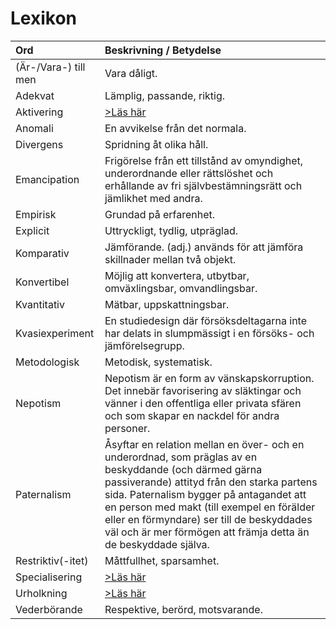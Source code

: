 # Lexikon

|Ord  |Beskrivning / Betydelse|
|:--|:--|
|(Är-/Vara-) till men|Vara dåligt.|
|Adekvat|Lämplig, passande, riktig.|
|Aktivering|<a href="./Aktivering.md" target="_blank">>Läs här</a>|
|Anomali|En avvikelse från det normala.|
|Divergens|Spridning åt olika håll.|
|Emancipation|Frigörelse från ett tillstånd av omyndighet, underordnande eller rättslöshet och erhållande av fri självbestämningsrätt och jämlikhet med andra.|
|Empirisk|Grundad på erfarenhet.|
|Explicit|Uttryckligt, tydlig, utpräglad.|
|Komparativ|Jämförande. (adj.) används för att jämföra skillnader mellan två objekt.|
|Konvertibel|Möjlig att konvertera, utbytbar, omväxlingsbar, omvandlingsbar.|
|Kvantitativ|Mätbar, uppskattningsbar.|
|Kvasiexperiment|En studiedesign där försöksdeltagarna inte har delats in slumpmässigt i en försöks- och jämförelsegrupp.|
|Metodologisk|Metodisk, systematisk.|
|Nepotism|Nepotism är en form av vänskapskorruption. Det innebär favorisering av släktingar och vänner i den offentliga eller privata sfären och som skapar en nackdel för andra personer.|
|Paternalism|Åsyftar en relation mellan en över- och en underordnad, som präglas av en beskyddande (och därmed gärna passiverande) attityd från den starka partens sida. Paternalism bygger på antagandet att en person med makt (till exempel en förälder eller en förmyndare) ser till de beskyddades väl och är mer förmögen att främja detta än de beskyddade själva.|
|Restriktiv(-itet)|Måttfullhet, sparsamhet.|
|Specialisering|<a href="./Specialisering.md" target="_blank">>Läs här</a>|
|Urholkning|<a href="./Urholkning.md" target="_blank">>Läs här</a>|
|Vederbörande|Respektive, berörd, motsvarande.|
